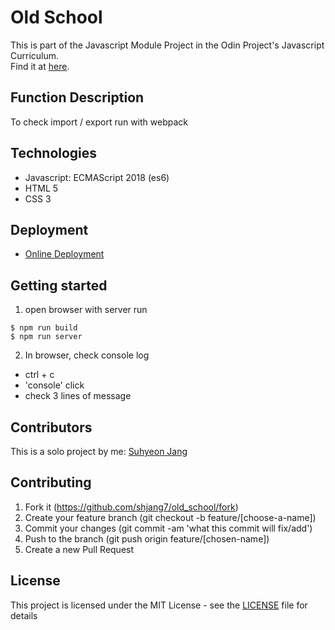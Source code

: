 # Old School

This is part of the Javascript Module Project in the Odin Project's Javascript Curriculum. <br />
Find it at [here](https://medium.com/the-node-js-collection/modern-javascript-explained-for-dinosaurs-f695e9747b70).

## Function Description
To check import / export run with webpack

## Technologies
- Javascript: ECMAScript 2018 (es6)
- HTML 5
- CSS 3

## Deployment

- [Online Deployment](https://shjang7.github.io/old_school/)

## Getting started

1. open browser with server run
```
$ npm run build
$ npm run server
```

2. In browser, check console log
- ctrl + c
- 'console' click
- check 3 lines of message

## Contributors

This is a solo project by me: [Suhyeon Jang](https://github.com/shjang7)

## Contributing

1. Fork it (https://github.com/shjang7/old_school/fork)
2. Create your feature branch (git checkout -b feature/[choose-a-name])
3. Commit your changes (git commit -am 'what this commit will fix/add')
4. Push to the branch (git push origin feature/[chosen-name])
5. Create a new Pull Request

## License

This project is licensed under the MIT License - see the [LICENSE](./LICENSE) file for details
